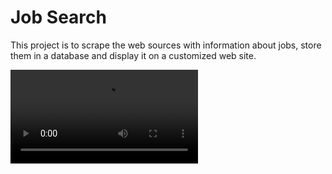 # Job Search

This project is to scrape the web sources with information about jobs, store them in a database and display it on a customized web site.

![Sample Video](img/recording.mp4)
